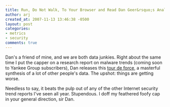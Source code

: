 ```yaml
---
title: Run, Do Not Walk, To Your Browser and Read Dan Geer&rsquo;s Analysis
author: arj
created_at: 2007-11-13 13:46:38 -0500
layout: post
categories: 
- metrics
- security
comments: true
---
```

Dan's a friend of mine, and we are both data junkies. Right about the same time I put the capper on a research report on malware trends (coming soon to Yankee Group subscribers), Dan releases this [tour de force](http://geer.tinho.net/trends.pdf), a masterful synthesis of a lot of other people's data. The upshot: things are getting worse.

Needless to say, it beats the pulp out of any of the other Internet security trend reports I've seen all year. Stupendous. I doff my feathered foofy cap in your general direction, sir Dan.
